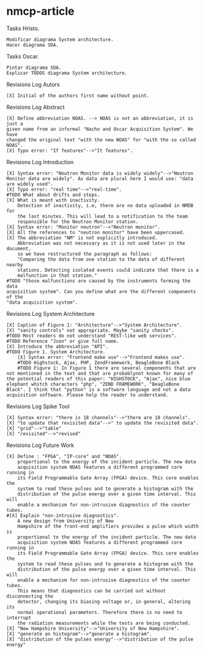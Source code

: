 nmcp-article
==
Tasks Hristo.

    Modificar diagrama System architecture.
    Hacer diagrama SDA.

Tasks Oscar.

    Pintar diagrama SDA.
    Explicar TODOS diagrama System architecture. 

Revisions Log Autors

    [X] Initial of the authors first name without point.

Revisions Log Abstract

    [X] Define abbreviation NOAS. --> NOAS is not an abbreviation, it is just a
    given name from an informal "Nacho and Oscar Acquisition System". We have
    changed the original text "with the new NOAS" for "with the so called
    NOAS".
    [X] Typo error: "If features"-->"It features".

Revisions Log Introduction

    [X] Syntax error: "Neutron Monitor data is widely widely"-->"Neutron Monitor data are widely". As data are plural here I would use: "data are widely used".
    [X] Typo error: "real time"-->"real-time".
    #TODO What about drifts and steps.
    [X] What is meant with inactivity.
        Detection of inactivity, i.e, there are no data uploaded in NMDB for
        the last minutes. This will lead to a notification to the team
        responsible for the Neutron Monitor station.
    [X] Syntax error: "Monitor neutron"-->"Neutron monitor".
    [X] All the references to "neutron monitor" have been uppercased.
    [X] The abbreviation "NM" is not explicitly introduced.
        Abbreviation was not necessary as it is not used later in the document,
        so we have restructured the paragraph as follows:
        "Comparing the data from one station to the data of different nearby
        stations. Detecting isolated events could indicate that there is a
        malfunction in that station."
    #TODO "those malfunctions are caused by the instruments forming the data
    acquisition system". Can you define what are the different components of the
    "data acquisition system".


Revisions Log System Architecture
    
    [X] Caption of Figure 1: "Architecture"-->"System Architecture".
    [X] "sanity controls" not appropriate. Maybe "sanity checks".
    #TODO Most readers do not understand "REST-like web services".
    #TODO Reference "Json" or give full name.
    [X] Introduce the abbreviation "API".
    #TODO Figure 1. System Architecture.
        [X] Syntax error: "Frontend make use"-->"Frontend makes use".
        #TODO Highstock, Ajax, PHP, ZendFramework, BeagleBone Black
        #TODO Figure 1: In Figure 1 there are several components that are not mentioned in the text and that are probablynot known for many of the potential readers of this paper: "HIGHSTOCK", "Ajax", nice blue elephant whitch characters "php", "ZEND FRAMEWORK", "BeagleBone Black". I think that "python" is a software language and not a data acquisition software. Please help the reader to understand.

Revisions Log Spike Tool

    [X] Syntax error: "there is 18 channels"-->"there are 18 channels".
    [X] "to update that revisited data"-->" to update the revisited data".
    [X] "grid"-->"table"
    [X] "revisited"-->"revised"

Revisions Log Future Work

    [X] Define : "FPGA", "IP-core" and "NOAS".
        proportional to the energy of the incident particle. The new data
        acquisition system NOAS features a different programmed core running in
        its Field Programmable Gate Array (FPGA) device. This core enables the
        system to read these pulses and to generate a histogram with the
        distribution of the pulse energy over a given time interval. This will
        enable a mechanism for non-intrusive diagnostics of the counter tubes. 
    #[X] Explain "non-intrusive diagnostics".
        A new design from University of New
        Hampshire of the front-end amplifiers provides a pulse which width is
        proportional to the energy of the incident particle. The new data
        acquisition system NOAS features a different programmed core running in
        its Field Programmable Gate Array (FPGA) device. This core enables the
        system to read these pulses and to generate a histogram with the
        distribution of the pulse energy over a given time interval. This will
        enable a mechanism for non-intrusive diagnostics of the counter tubes.
        This means that diagnostics can be carried out without disconnecting the
        detector, changing its biasing voltage or, in general, altering its
        normal operational parameters. Therefore there is no need to interrupt
        the radiation measurements while the tests are being conducted.
    [X] "New Hampshire University"-->"University of New Hampshire".
    [X] "generate an histogram"-->"generate a histogram".
    [X] "distribution of the pulses energy"-->"distribution of the pulse energy"
